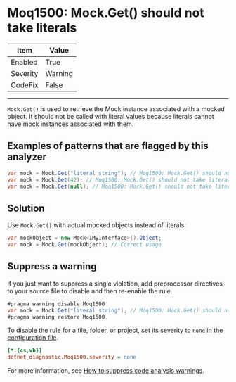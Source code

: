 # Moq1500: Mock.Get() should not take literals

| Item     | Value   |
| -------- | ------- |
| Enabled  | True    |
| Severity | Warning |
| CodeFix  | False   |
---

`Mock.Get()` is used to retrieve the Mock instance associated with a mocked object. It should not be called with literal values because literals cannot have mock instances associated with them.

## Examples of patterns that are flagged by this analyzer

```csharp
var mock = Mock.Get("literal string"); // Moq1500: Mock.Get() should not take literals
var mock = Mock.Get(42); // Moq1500: Mock.Get() should not take literals
var mock = Mock.Get(null); // Moq1500: Mock.Get() should not take literals
```

## Solution

Use `Mock.Get()` with actual mocked objects instead of literals:

```csharp
var mockObject = new Mock<IMyInterface>().Object;
var mock = Mock.Get(mockObject); // Correct usage
```

## Suppress a warning

If you just want to suppress a single violation, add preprocessor directives to
your source file to disable and then re-enable the rule.

```csharp
#pragma warning disable Moq1500
var mock = Mock.Get("literal string"); // Moq1500: Mock.Get() should not take literals
#pragma warning restore Moq1500
```

To disable the rule for a file, folder, or project, set its severity to `none`
in the
[configuration file](https://learn.microsoft.com/en-us/dotnet/fundamentals/code-analysis/configuration-files).

```ini
[*.{cs,vb}]
dotnet_diagnostic.Moq1500.severity = none
```

For more information, see
[How to suppress code analysis warnings](https://learn.microsoft.com/en-us/dotnet/fundamentals/code-analysis/suppress-warnings).